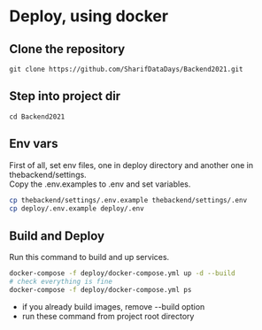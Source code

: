 # Deploy, using docker

## Clone the repository
`git clone https://github.com/SharifDataDays/Backend2021.git`

## Step into project dir
`cd Backend2021`

## Env vars
First of all, set env files, one in deploy directory and another one in thebackend/settings.  
Copy the .env.examples to .env and set variables.

```bash
cp thebackend/settings/.env.example thebackend/settings/.env
cp deploy/.env.example deploy/.env

```

## Build and Deploy
Run this command to build and up services.
```bash
docker-compose -f deploy/docker-compose.yml up -d --build
# check everything is fine
docker-compose -f deploy/docker-compose.yml ps
```

+ if you already build images, remove --build option
+ run these command from project root directory
